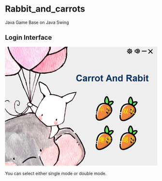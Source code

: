 # Rabbit_and_carrots
Java Game Base on Java Swing

## Login Interface

![image-20220206214254351](./README.assets\image-20220206214254351.png)

You can select either single mode or double mode.

